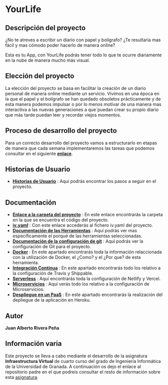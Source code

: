 # YourLife

## Descripción del proyecto

¿No te atreves a escribir un diario con papel y bolígrafo? ¿Te resultaría mas fácil y mas cómodo poder hacerlo de manera online?

Esta es tu App, con YourLife podrás tener todo lo que te ocurre diariamente en la nube de manera mucho más visual.

## Elección del proyecto

La elección del proyecto se basa en facilitar la creación de un diario personal de manera online mediante un servicio. Vivimos en una época en la que el papel y el bolígrafo se han quedado obsoletos prácticamente y de esta manera podemos impulsar o por lo menos motivar de una manera mas interactiva a las nuevas generaciones a que`puedan crear su propio diario que más tarde puedan leer y recordar viejos momentos.


## Proceso de desarrollo del proyecto

Para un correcto desarrollo del proyecto vamos a estructurarlo en etapas de manera que cada semana implementaremos las tareas que podemos consultar en el siguiente [**enlace**](./docs/etapas.md).

## Historias de Usuario

- [**Historias de Usuario**](./docs/HU.md) : Aqui podrás encontrar los pasos a seguir en el proyecto.

## Documentación

- [**Enlace a la carpeta del proyecto**](https://github.com/juanalberto58/AppIV/tree/master/src) : En este enlace encontrarás la carpeta en la que se encuentra el código del proyecto.
- [**iv.yaml**](https://github.com/juanalberto58/AppIV/blob/master/iv.yaml) : Con este enlace accederás al fichero iv.yaml del proyecto.
- [**Documentación de las Herramientas**](./docs/herramientas.md) : Aquí podrás ver mas específicamente el porqué de las herramientas seleccionadas.
- [**Documentación de la configuración de git**](./docs/config-git.md) : Aquí podrás ver la configuración de Git para el proyecto.
- [**Docker**](./docs/Docker.md) : En este apartado encontrarás toda la información relaccionada con la utilización de Docker, el ¿Como? y el ¿Por que? de esta herramienta.
- [**Integración Contínua**](./docs/CI.md) : En este apartado encontrarás todo los relativo a la configuración de Travis y Shippable.
- [**Serverless**](./docs/Serverless.md) : Aquí encontrarás toda la configuración de Netlify y Vercel.
- [**Microservicios**](./docs/Microservicios.md) : Aquí verás todo los relativo a la configuración de Microservicios.
- [**Despliegue en un PaaS**](./docs/PaaS.md) : En este apartado encontrarás la realización del depliegue de la aplicación en Heroku.


## Autor

**Juan Alberto Rivera Peña**

## Información varia

Este proyecto se lleva a cabo mediante el desarrollo de la asignatura **Infraestructura Virtual** de cuarto curso del grado de Ingeniería Informática de la Universidad de Granada. A continuación os dejo el enlace al repositorio padre en el que podreis consultar el resto de información sobre esta [asignatura](https://github.com/JJ/IV-20-21).









